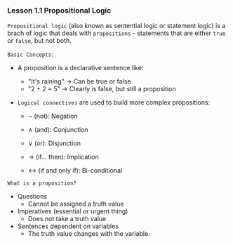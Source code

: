 ### Lesson 1.1 Propositional Logic

`Propositional logic` (also known as sentential logic or statement logic) is a brach of logic that deals with `propositions` - statements that are either `true` or `false`, but not both.

`Basic Concepts`:

- A proposition is a declarative sentence like:

  - "It's raining" -> Can be true or false
  - "2 + 2 = 5" -> Clearly is false, but still a proposition

- `Logical connectives` are used to build more complex propositions:

  - ¬ (not): Negation

  - ∧ (and): Conjunction

  - ∨ (or): Disjunction

  - → (if... then): Implication

  - ↔ (if and only if): Bi-conditional

`What is a proposition?`

- Questions
  - Cannot be assigned a truth value
- Imperatives (essential or urgent thing)
  - Does not take a truth value
- Sentences dependent on variables
  - The truth value changes with the variable
